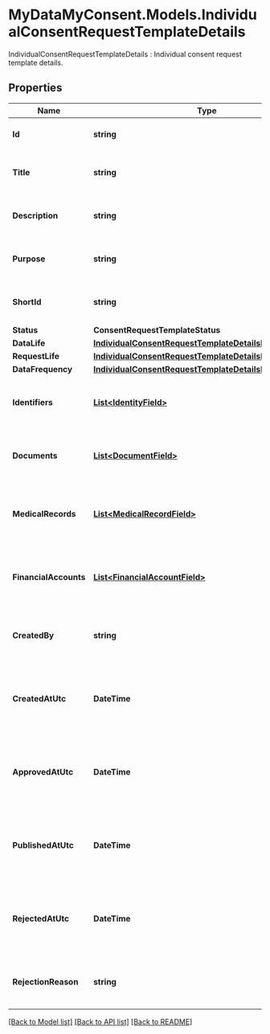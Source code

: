 # MyDataMyConsent.Models.IndividualConsentRequestTemplateDetails
IndividualConsentRequestTemplateDetails :  Individual consent request template details.

## Properties

Name | Type | Description | Notes
------------ | ------------- | ------------- | -------------
**Id** | **string** | Consent request template id. | 
**Title** | **string** | Consent request template title. | 
**Description** | **string** | Consent request template description. | 
**Purpose** | **string** | Consent request template purpose. | [optional] 
**ShortId** | **string** | Consent request template short Id. | 
**Status** | **ConsentRequestTemplateStatus** |  | 
**DataLife** | [**IndividualConsentRequestTemplateDetailsDataLife**](IndividualConsentRequestTemplateDetailsDataLife.md) |  | [optional] 
**RequestLife** | [**IndividualConsentRequestTemplateDetailsRequestLife**](IndividualConsentRequestTemplateDetailsRequestLife.md) |  | [optional] 
**DataFrequency** | [**IndividualConsentRequestTemplateDetailsDataFrequency**](IndividualConsentRequestTemplateDetailsDataFrequency.md) |  | [optional] 
**Identifiers** | [**List&lt;IdentityField&gt;**](IdentityField.md) | Consent request template identity fields. | [optional] 
**Documents** | [**List&lt;DocumentField&gt;**](DocumentField.md) | Consent request template document fields. | [optional] 
**MedicalRecords** | [**List&lt;MedicalRecordField&gt;**](MedicalRecordField.md) | Consent request template medical record fields. | [optional] 
**FinancialAccounts** | [**List&lt;FinancialAccountField&gt;**](FinancialAccountField.md) | Consent request template financial account fields. | [optional] 
**CreatedBy** | **string** | Consent request template created by user. | 
**CreatedAtUtc** | **DateTime** | Consent request template created datetime in UTC timezone. | 
**ApprovedAtUtc** | **DateTime** | Consent request template approval datetime in UTC timezone. | [optional] 
**PublishedAtUtc** | **DateTime** | Consent request template published datetime in UTC timezone. | [optional] 
**RejectedAtUtc** | **DateTime** | Consent request template rejection datetime in UTC timezone. | [optional] 
**RejectionReason** | **string** | Consent request template rejection reason. | [optional] 

[[Back to Model list]](../README.md#documentation-for-models) [[Back to API list]](../README.md#documentation-for-api-endpoints) [[Back to README]](../README.md)

